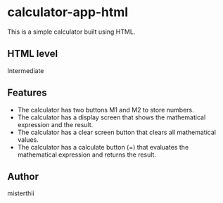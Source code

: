 # calculator-app-html

This is a simple calculator built using HTML.

## HTML level
Intermediate

## Features

- The calculator has two buttons M1 and M2 to store numbers.
- The calculator has a display screen that shows the mathematical expression and the result.
- The calculator has a clear screen button that clears all mathematical values.
- The calculator has a calculate button (=) that evaluates the mathematical expression and returns the result.

## Author

misterthii
